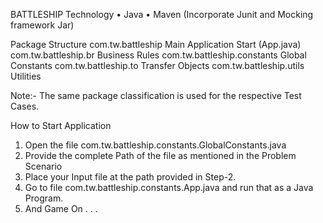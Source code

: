 BATTLESHIP
Technology
•	Java 
•	Maven (Incorporate Junit and Mocking framework Jar)

Package Structure
com.tw.battleship	Main Application Start (App.java)
com.tw.battleship.br	Business Rules
com.tw.battleship.constants	Global Constants
com.tw.battleship.to	Transfer Objects
com.tw.battleship.utils	Utilities

Note:- The same package classification is used for the respective Test Cases.

How to Start Application
1.	Open the file com.tw.battleship.constants.GlobalConstants.java
2.	Provide the complete Path of the file as mentioned in the Problem Scenario
3.	Place your Input file at the path provided in Step-2.
4.	Go to file com.tw.battleship.constants.App.java and run that as a Java Program.
5.	And Game On . . . 

